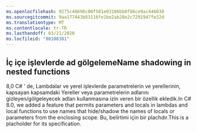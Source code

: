 ```yaml
---
ms.openlocfilehash: 9275c48690c00f501e03106bb0f86ce9ac446038
ms.sourcegitcommit: 9aa177443b83116fe1be2ab28e2c7291947fe32d
ms.translationtype: MT
ms.contentlocale: tr-TR
ms.lasthandoff: 03/21/2020
ms.locfileid: "80108381"
---
```

## <a name="name-shadowing-in-nested-functions"></a><span data-ttu-id="06f20-101">İç içe işlevlerde ad gölgeleme</span><span class="sxs-lookup"><span data-stu-id="06f20-101">Name shadowing in nested functions</span></span>

<span data-ttu-id="06f20-102">8,0 C# ' de, Lambdalar ve yerel işlevlerde parametrelerin ve yerellerinin, kapsayan kapsamdaki Yereller veya parametrelerin adlarını gizleyen/gölgeleyecek adları kullanmasına izin veren bir özellik ekledik.</span><span class="sxs-lookup"><span data-stu-id="06f20-102">In C# 8.0, we added a feature that permits parameters and locals in lambdas and local functions to use names that hide/shadow the names of locals or parameters from the enclosing scope.</span></span> <span data-ttu-id="06f20-103">Bu, belirtimi için bir plachdır.</span><span class="sxs-lookup"><span data-stu-id="06f20-103">This is a placholder for its specification.</span></span>
